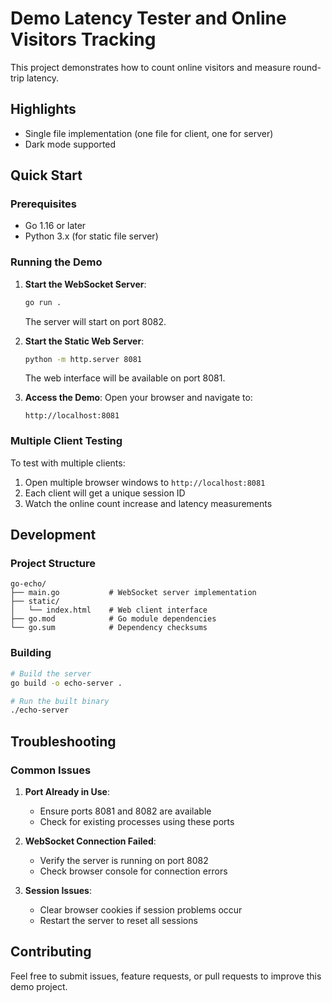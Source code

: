 # Demo Latency Tester and Online Visitors Tracking

This project demonstrates how to count online visitors and measure round-trip latency.

## Highlights

- Single file implementation (one file for client, one for server)
- Dark mode supported

## Quick Start

### Prerequisites

- Go 1.16 or later
- Python 3.x (for static file server)

### Running the Demo

1. **Start the WebSocket Server**:

   ```bash
   go run .
   ```

   The server will start on port 8082.

2. **Start the Static Web Server**:

   ```bash
   python -m http.server 8081
   ```

   The web interface will be available on port 8081.

3. **Access the Demo**:
   Open your browser and navigate to:
   ```
   http://localhost:8081
   ```

### Multiple Client Testing

To test with multiple clients:

1. Open multiple browser windows to `http://localhost:8081`
2. Each client will get a unique session ID
3. Watch the online count increase and latency measurements

## Development

### Project Structure

```
go-echo/
├── main.go           # WebSocket server implementation
├── static/
│   └── index.html    # Web client interface
├── go.mod            # Go module dependencies
└── go.sum            # Dependency checksums
```

### Building

```bash
# Build the server
go build -o echo-server .

# Run the built binary
./echo-server
```

## Troubleshooting

### Common Issues

1. **Port Already in Use**:

   - Ensure ports 8081 and 8082 are available
   - Check for existing processes using these ports

2. **WebSocket Connection Failed**:

   - Verify the server is running on port 8082
   - Check browser console for connection errors

3. **Session Issues**:
   - Clear browser cookies if session problems occur
   - Restart the server to reset all sessions

## Contributing

Feel free to submit issues, feature requests, or pull requests to improve this demo project.
